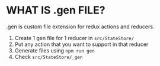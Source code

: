 # WHAT IS .gen FILE?

.gen is custom file extension for redux actions and reducers.

1. Create 1 gen file for 1 reducer in `src/StateStore/`
2. Put any action that you want to support in that reducer
3. Generate files using `npm run gen`
4. Check `src/StateStore/_gen`